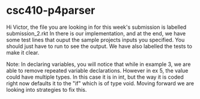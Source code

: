 # csc410-p4parser

Hi Victor, the file you are looking in for this week's submission is labelled submission_2.rkt 
In there is our implementation, and at the end, we have some test lines that ouput the sample projects inputs you specified.
You should just have to run to see the output. We have also labelled the tests to make it clear.

Note:
In declaring variables, you will notice that while in example 3, we are able to remove repeated variable declarations. However in ex 5, the value could have multiple types. In this case it is in int, but the way it is coded right now defaults it to the "if" which is of type void. Moving forward we are looking into strategies to fix this.
